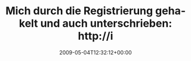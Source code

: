 ---
retweeted: false
source: <a href="http://twitter.com" rel="nofollow">Twitter Web Client</a>
entities:
  hashtags:
  - text: zensursula
    indices:
    - '100'
    - '111'
  - text: epetition
    indices:
    - '112'
    - '122'
  symbols: []
  user_mentions: []
  urls: []
display_text_range:
- '0'
- '122'
favorite_count: '0'
id_str: '1695212883'
truncated: false
retweet_count: '0'
id: '1695212883'
created_at: Mon May 04 12:32:12 +0000 2009
favorited: false
full_text: 'Mich durch die Registrierung gehakelt und auch unterschrieben: http://is.gd/wy6w
  Jemand noch nicht? #zensursula #epetition'
lang: de
tags:
- zensursula
- epetition
- pesos/twitter
date: '2009-05-04T12:32:12+00:00'
src: https://twitter.com/bascht/status/1695212883
original_url: https://twitter.com/bascht/status/1695212883
type: twitter_tweet
text: 'Mich durch die Registrierung gehakelt und auch unterschrieben: http://is.gd/wy6w
  Jemand noch nicht? #zensursula #epetition'
title: 'Mich durch die Registrierung gehakelt und auch unterschrieben: http://i'

---